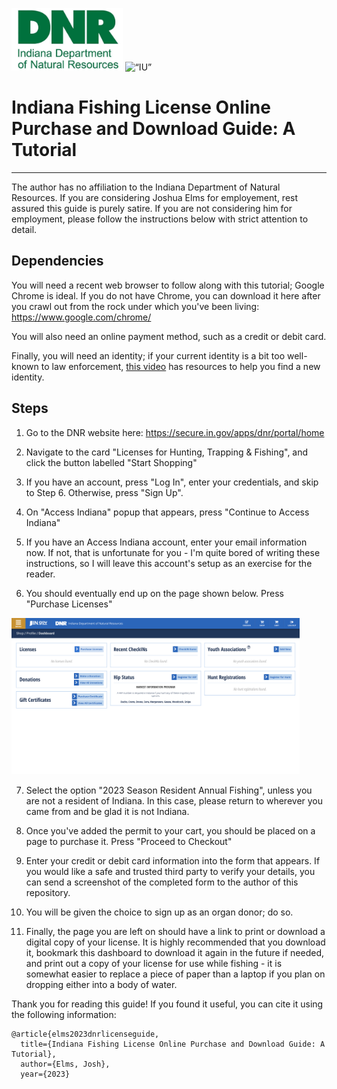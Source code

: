  <img src="assets/dnr_logo.webp" alt= 'dnr' height=100> <img src="assets/fish.avif" alt= “IU” height=100>


# Indiana Fishing License Online Purchase and Download Guide: A Tutorial
----------------

The author has no affiliation to the Indiana Department of Natural Resources. If you are considering Joshua Elms for employement, rest assured this guide is purely satire. If you are not considering him for employment, please follow the instructions below with strict attention to detail.


## Dependencies

You will need a recent web browser to follow along with this tutorial; Google Chrome is ideal. If you do not have Chrome, you can download it here after you crawl out from the rock under which you've been living: https://www.google.com/chrome/

You will also need an online payment method, such as a credit or debit card. 

Finally, you will need an identity; if your current identity is a bit too well-known to law enforcement, [this video](https://youtu.be/dQw4w9WgXcQ) has resources to help you find a new identity.



## Steps

1. Go to the DNR website here: https://secure.in.gov/apps/dnr/portal/home

2. Navigate to the card "Licenses for Hunting, Trapping & Fishing", and click the button labelled "Start Shopping"

3. If you have an account, press "Log In", enter your credentials, and skip to Step 6. Otherwise, press "Sign Up". 

4. On "Access Indiana" popup that appears, press "Continue to Access Indiana"

5. If you have an Access Indiana account, enter your email information now. If not, that is unfortunate for you - I'm quite bored of writing these instructions, so I will leave this account's setup as an exercise for the reader.

6. You should eventually end up on the page shown below. Press "Purchase Licenses"
<img src="assets/page.png" alt= “IU” height=250>

7. Select the option "2023 Season Resident Annual Fishing", unless you are not a resident of Indiana. In this case, please return to wherever you came from and be glad it is not Indiana.

8. Once you've added the permit to your cart, you should be placed on a page to purchase it. Press "Proceed to Checkout"

9. Enter your credit or debit card information into the form that appears. If you would like a safe and trusted third party to verify your details, you can send a screenshot of the completed form to the author of this repository.

10. You will be given the choice to sign up as an organ donor; do so.

11. Finally, the page you are left on should have a link to print or download a digital copy of your license. It is highly recommended that you download it, bookmark this dashboard to download it again in the future if needed, and print out a copy of your license for use while fishing - it is somewhat easier to replace a piece of paper than a laptop if you plan on dropping either into a body of water.


Thank you for reading this guide! If you found it useful, you can cite it using the following information:

```
@article{elms2023dnrlicenseguide,
  title={Indiana Fishing License Online Purchase and Download Guide: A Tutorial},
  author={Elms, Josh},
  year={2023}
```
